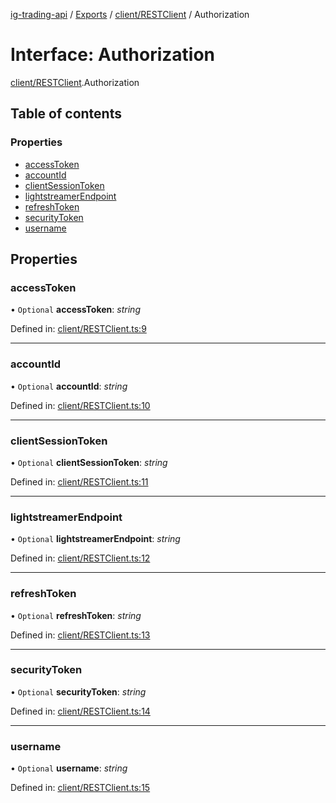 [ig-trading-api](../README.md) / [Exports](../modules.md) / [client/RESTClient](../modules/client_restclient.md) / Authorization

# Interface: Authorization

[client/RESTClient](../modules/client_restclient.md).Authorization

## Table of contents

### Properties

- [accessToken](client_restclient.authorization.md#accesstoken)
- [accountId](client_restclient.authorization.md#accountid)
- [clientSessionToken](client_restclient.authorization.md#clientsessiontoken)
- [lightstreamerEndpoint](client_restclient.authorization.md#lightstreamerendpoint)
- [refreshToken](client_restclient.authorization.md#refreshtoken)
- [securityToken](client_restclient.authorization.md#securitytoken)
- [username](client_restclient.authorization.md#username)

## Properties

### accessToken

• `Optional` **accessToken**: _string_

Defined in: [client/RESTClient.ts:9](https://github.com/bennycode/ig-trading-api/blob/e858a27/src/client/RESTClient.ts#L9)

---

### accountId

• `Optional` **accountId**: _string_

Defined in: [client/RESTClient.ts:10](https://github.com/bennycode/ig-trading-api/blob/e858a27/src/client/RESTClient.ts#L10)

---

### clientSessionToken

• `Optional` **clientSessionToken**: _string_

Defined in: [client/RESTClient.ts:11](https://github.com/bennycode/ig-trading-api/blob/e858a27/src/client/RESTClient.ts#L11)

---

### lightstreamerEndpoint

• `Optional` **lightstreamerEndpoint**: _string_

Defined in: [client/RESTClient.ts:12](https://github.com/bennycode/ig-trading-api/blob/e858a27/src/client/RESTClient.ts#L12)

---

### refreshToken

• `Optional` **refreshToken**: _string_

Defined in: [client/RESTClient.ts:13](https://github.com/bennycode/ig-trading-api/blob/e858a27/src/client/RESTClient.ts#L13)

---

### securityToken

• `Optional` **securityToken**: _string_

Defined in: [client/RESTClient.ts:14](https://github.com/bennycode/ig-trading-api/blob/e858a27/src/client/RESTClient.ts#L14)

---

### username

• `Optional` **username**: _string_

Defined in: [client/RESTClient.ts:15](https://github.com/bennycode/ig-trading-api/blob/e858a27/src/client/RESTClient.ts#L15)
